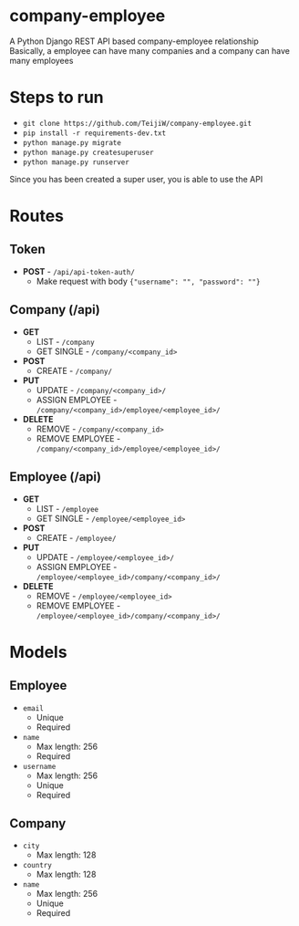 # company-employee
A Python Django REST API based company-employee relationship  
Basically, a employee can have many companies and a company can have many employees  

# Steps to run

- `git clone https://github.com/TeijiW/company-employee.git`
- `pip install -r requirements-dev.txt`
- `python manage.py migrate`
- `python manage.py createsuperuser`
- `python manage.py runserver`

Since you has been created a super user, you is able to use the API

# Routes

## Token

- **POST** - `/api/api-token-auth/` 
  - Make request with body `{"username": "", "password": ""}`

## Company (/api)
- **GET**
  - LIST - `/company`
  - GET SINGLE - `/company/<company_id>`
- **POST**
  - CREATE - `/company/`
- **PUT**
  - UPDATE - `/company/<company_id>/`
  - ASSIGN EMPLOYEE - `/company/<company_id>/employee/<employee_id>/`
- **DELETE**
  - REMOVE - `/company/<company_id>`
  - REMOVE EMPLOYEE - `/company/<company_id>/employee/<employee_id>/`


## Employee (/api)
- **GET**
  - LIST - `/employee`
  - GET SINGLE - `/employee/<employee_id>`
- **POST**
  - CREATE - `/employee/`
- **PUT**
  - UPDATE - `/employee/<employee_id>/`
  - ASSIGN EMPLOYEE - `/employee/<employee_id>/company/<company_id>/`
- **DELETE**
  - REMOVE - `/employee/<employee_id>`
  - REMOVE EMPLOYEE - `/employee/<employee_id>/company/<company_id>/`


# Models

## Employee

- `email`
  - Unique
  - Required
- `name`
  - Max length: 256
  - Required
- `username`
  - Max length: 256
  - Unique
  - Required

## Company

- `city`
  - Max length: 128
- `country`
  - Max length: 128
- `name`
  - Max length: 256
  - Unique
  - Required
